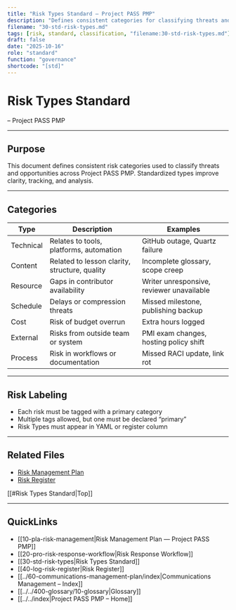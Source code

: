 ```yaml
---
title: "Risk Types Standard — Project PASS PMP"
description: "Defines consistent categories for classifying threats and opportunities across the project to improve clarity, tracking, and analysis."
filename: "30-std-risk-types.md"
tags: [risk, standard, classification, "filename:30-std-risk-types.md"]
draft: false
date: "2025-10-16"
role: "standard"
function: "governance"
shortcode: "[std]"
---
```


# Risk Types Standard
– Project PASS PMP  

---

## Purpose

This document defines consistent risk categories used to classify threats and opportunities across Project PASS PMP. Standardized types improve clarity, tracking, and analysis.

---

## Categories

| Type | Description | Examples |
|------|-------------|----------|
| Technical | Relates to tools, platforms, automation | GitHub outage, Quartz failure |
| Content | Related to lesson clarity, structure, quality | Incomplete glossary, scope creep |
| Resource | Gaps in contributor availability | Writer unresponsive, reviewer unavailable |
| Schedule | Delays or compression threats | Missed milestone, publishing backup |
| Cost | Risk of budget overrun | Extra hours logged |
| External | Risks from outside team or system | PMI exam changes, hosting policy shift |
| Process | Risk in workflows or documentation | Missed RACI update, link rot |

---

## Risk Labeling

- Each risk must be tagged with a primary category  
- Multiple tags allowed, but one must be declared “primary”  
- Risk Types must appear in YAML or register column

---

## Related Files

- [Risk Management Plan](pla-risk-management.md)  
- [Risk Register](log-risk-register.md)

[[#Risk Types Standard|Top]]

---

## QuickLinks
- [[10-pla-risk-management|Risk Management Plan — Project PASS PMP]]
- [[20-pro-risk-response-workflow|Risk Response Workflow]]
- [[30-std-risk-types|Risk Types Standard]]
- [[40-log-risk-register|Risk Register]]
- [[../60-communications-management-plan/index|Communications Management – Index]]
- [[../../400-glossary/10-glossary|Glossary]]
- [[../../index|Project PASS PMP – Home]]
